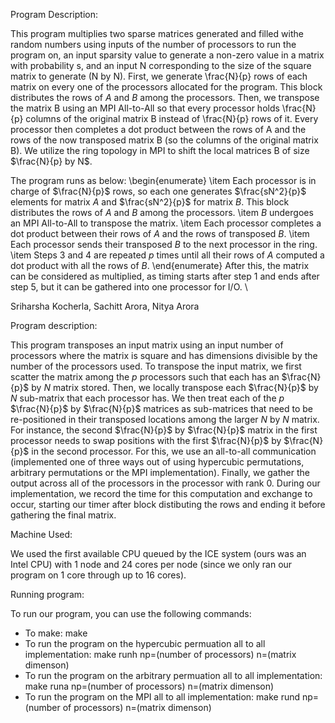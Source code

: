 Program Description:

This program multiplies two sparse matrices generated and filled withe random numbers using inputs of the number of processors to run the program on, an input sparsity value to generate a non-zero value in a matrix with probability s, and an input N corresponding to the size of the square matrix to generate (N by N). First, we generate \frac{N}{p} rows of each matrix on every one of the processors allocated for the program. This block distributes the rows of $A$ and $B$ among the processors. Then, we transpose the matrix B using an MPI All-to-All so that every processor holds \frac{N}{p} columns of the original matrix B instead of \frac{N}{p} rows of it. Every processor then completes a dot product between the rows of A and the rows of the now transposed matrix B (so the columns of the original matrix B). We utilize the ring topology in MPI to shift the local matrices B of size $\frac{N}{p} by N$. 

The program runs as below:
\begin{enumerate}
    \item Each processor is in charge of $\frac{N}{p}$ rows, so each one generates $\frac{sN^2}{p}$ elements for matrix $A$ and $\frac{sN^2}{p}$ for matrix $B$. This block distributes the rows of $A$ and $B$ among the processors.
    \item $B$ undergoes an MPI All-to-All to transpose the matrix.
    \item Each processor completes a dot product between their rows of $A$ and the rows of transposed $B$.
    \item Each processor sends their transposed $B$ to the next processor in the ring.
    \item Steps 3 and 4 are repeated $p$ times until all their rows of $A$ computed a dot product with all the rows of $B$.
\end{enumerate}
After this, the matrix can be considered as multiplied, as timing starts after step 1 and ends after step 5, but it can be gathered into one processor for I/O. \\


Sriharsha Kocherla, Sachitt Arora, Nitya Arora

Program description: 

This program transposes an input matrix using an input number of processors where the matrix is square and has dimensions divisible by the number of the processors used. To transpose the input matrix, we first scatter the matrix among the $p$ processors such that each has an $\frac{N}{p}$ by $N$ matrix stored. Then, we locally transpose each $\frac{N}{p}$ by $N$ sub-matrix that each processor has. We then treat each of the $p$ $\frac{N}{p}$ by $\frac{N}{p}$ matrices as sub-matrices that need to be re-positioned in their transposed locations among the larger $N$ by $N$ matrix. For instance, the second $\frac{N}{p}$ by $\frac{N}{p}$ matrix in the first processor needs to swap positions with the first $\frac{N}{p}$ by $\frac{N}{p}$ in the second processor. For this, we use an all-to-all communication (implemented one of three ways out of using hypercubic permutations, arbitrary permutations or the MPI implementation). Finally, we gather the output across all of the processors in the processor with rank 0. During our implementation, we record the time for this computation and exchange to occur, starting our timer after block distibuting the rows and ending it before gathering the final matrix. 

Machine Used:

We used the first available CPU queued by the ICE system (ours was an Intel CPU) with 1 node and 24 cores per node (since we only ran our program on 1 core through up to 16 cores).

Running program:

To run our program, you can use the following commands:

- To make: make
- To run the program on the hypercubic permuation all to all implementation: make runh np=(number of processors) n=(matrix dimenson)
- To run the program on the arbitrary permuation all to all implementation: make runa np=(number of processors) n=(matrix dimenson)
- To run the program on the MPI all to all implementation: make rund np=(number of processors) n=(matrix dimenson)
